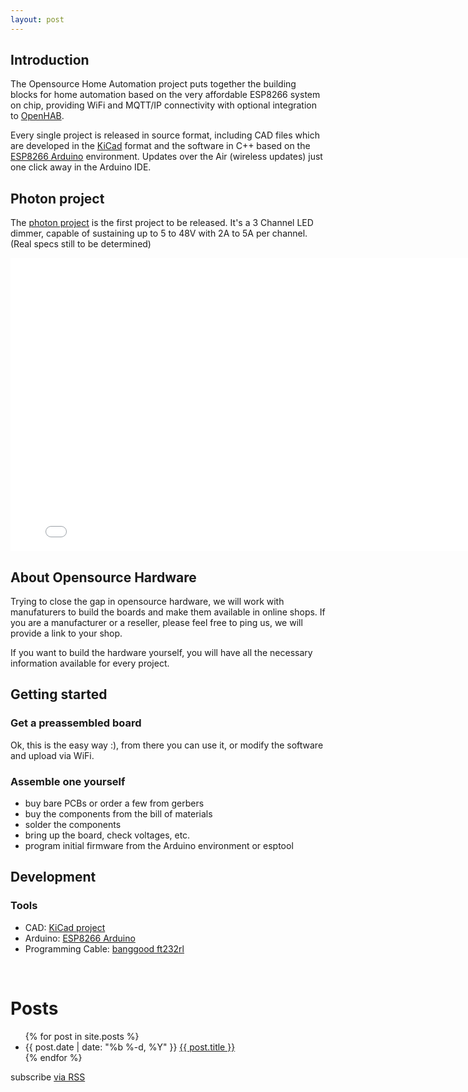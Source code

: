 ```yaml
---
layout: post
---
```


## Introduction

The Opensource Home Automation project puts together the building blocks
for home automation based on the very affordable ESP8266 system on chip,
providing WiFi and MQTT/IP connectivity with optional integration to
[OpenHAB][openhab_url].

Every single project is released in source format, including CAD files
which are developed in the [KiCad][kicad] format and the software in
C++ based on the [ESP8266 Arduino][esp8266_arduino] environment. Updates
over the Air (wireless updates) just one click away in the Arduino IDE.

[kicad]:           http://www.kicad-pcb.org
[esp8266_arduino]: https://github.com/esp8266/Arduino
[openhab_url]:     http://www.openhab.org

## Photon project
The [photon project][photon_url] is the first project to be released.
It's a 3 Channel LED dimmer, capable of sustaining up to 5 to 48V
with 2A to 5A per channel. (Real specs still to be determined)

[photon_url]: http://github.com/ohaut/photon

<iframe src="//player.vimeo.com/video/146833981" width="800" height="469"
frameborder="0" webkitallowfullscreen mozallowfullscreen
allowfullscreen></iframe>

## About Opensource Hardware

Trying to close the gap in opensource hardware, we will work with manufaturers
to build the boards and make them available in online shops.
If you are a manufacturer or a reseller, please feel free to ping us, we will
provide a link to your shop.

If you want to build the hardware yourself, you will have all the necessary
information available for every project.


## Getting started

### Get a preassembled board
Ok, this is the easy way :), from there you can use it, or modify the software
and upload via WiFi.

### Assemble one yourself
* buy bare PCBs or order a few from gerbers
* buy the components from the bill of materials
* solder the components
* bring up the board, check voltages, etc.
* program initial firmware from the Arduino environment or esptool

## Development

### Tools
* CAD: [KiCad project][kicad]
* Arduino: [ESP8266 Arduino][esp8266_arduino]
* Programming Cable: [banggood ft232rl][banggood_pgcable]

[banggood_pgcable]: http://www.banggood.com/FT232RL-FTDI-USB-To-TTL-Serial-Converter-Adapter-Module-For-Arduino-p-917226.html?p=6503002515035201509S

<div class="home">
  <br/>
  <h1>Posts</h1>

  <ul class="posts">
    {% for post in site.posts %}
      <li>
        <span class="post-date">{{ post.date | date: "%b %-d, %Y" }}</span>
        <a class="post-link" href="{{ post.url | prepend: site.baseurl }}">{{ post.title }}
        </a>
      </li>
    {% endfor %}
  </ul>

  <p class="rss-subscribe">subscribe <a href="{{ "/feed.xml" | prepend: site.baseurl }}">via RSS</a></p>
</div>
